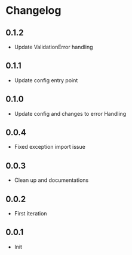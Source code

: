 # Changelog

## 0.1.2
  * Update ValidationError handling
## 0.1.1
  * Update config entry point
## 0.1.0
  * Update config and changes to error Handling   
## 0.0.4
  * Fixed exception import issue
## 0.0.3
  * Clean up and documentations
## 0.0.2
  * First iteration
## 0.0.1
  * Init